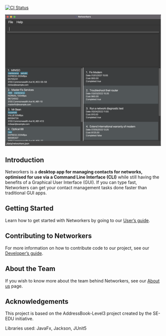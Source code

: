 [![CI Status](https://github.com/se-edu/addressbook-level3/workflows/Java%20CI/badge.svg)](https://github.com/se-edu/addressbook-level3/actions)

![Ui](docs/images/Ui.png)

## Introduction
Networkers is a **desktop app for managing contacts for networks, optimised for use via a Command Line Interface (CLI)** 
while still having the benefits of a Graphical User Interface (GUI). 
If you can type fast, Networkers can get your contact management tasks done faster than traditional GUI apps.

## Getting Started
Learn how to get started with Networkers by going to our 
[User’s guide](https://ay2122s2-cs2103t-w13-1.github.io/tp/UserGuide.html).

## Contributing to Networkers
For more information on how to contribute code to our project, see our
[Developer’s guide](https://ay2122s2-cs2103t-w13-1.github.io/tp/DeveloperGuide.html).

## About the Team
If you wish to know more about the team behind Networkers, see our 
[About us](https://ay2122s2-cs2103t-w13-1.github.io/tp/AboutUs.html) page.

## Acknowledgements
This project is based on the AddressBook-Level3 project created by the SE-EDU initiative.

Libraries used: JavaFx, Jackson, JUnit5
